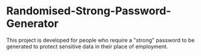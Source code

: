 # Randomised-Strong-Password-Generator
This project is developed for people who require a "strong" password to be generated to protect sensitive data in their place of employment.

